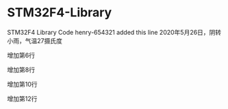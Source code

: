 ﻿# STM32F4-Library
STM32F4  Library Code
henry-654321 added this line
2020年5月26日，阴转小雨，气温27摄氏度

增加第6行

增加第8行

增加第10行

增加第12行

